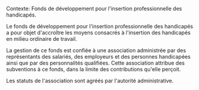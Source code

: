 Contexte: Fonds de développement pour l'insertion professionnelle des handicapés.

Le fonds de développement pour l'insertion professionnelle des handicapés a pour objet d'accroître les moyens consacrés à l'insertion des handicapés en milieu ordinaire de travail.

La gestion de ce fonds est confiée à une association administrée par des représentants des salariés, des employeurs et des personnes handicapées ainsi que par des personnalités qualifiées. Cette association attribue des subventions à ce fonds, dans la limite des contributions qu'elle perçoit.

Les statuts de l'association sont agréés par l'autorité administrative.